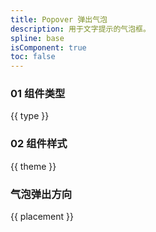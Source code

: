 ```yaml
---
title: Popover 弹出气泡
description: 用于文字提示的气泡框。
spline: base
isComponent: true
toc: false
---
```


### 01 组件类型

{{ type }}

### 02 组件样式

{{ theme }}

### 气泡弹出方向

{{ placement }}